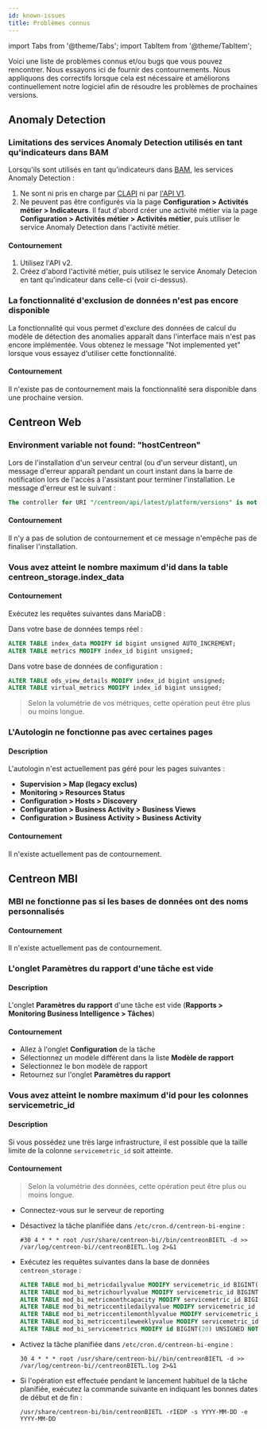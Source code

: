 ```yaml
---
id: known-issues
title: Problèmes connus
---
```


import Tabs from '@theme/Tabs';
import TabItem from '@theme/TabItem';

Voici une liste de problèmes connus et/ou bugs que vous pouvez rencontrer.
Nous essayons ici de fournir des contournements.
Nous appliquons des correctifs lorsque cela est nécessaire et améliorons continuellement notre logiciel afin de résoudre les problèmes de prochaines versions.

## Anomaly Detection

### Limitations des services Anomaly Detection utilisés en tant qu'indicateurs dans BAM

Lorsqu'ils sont utilisés en tant qu'indicateurs dans [BAM](../service-mapping/introduction.md), les services Anomaly Detection :

1. Ne sont ni pris en charge par [CLAPI](../api/clapi.md) ni par [l'API V1](../api/rest-api-v1.md).
2. Ne peuvent pas être configurés via la page **Configuration > Activités métier > Indicateurs**. Il faut d'abord créer une activité métier via la page **Configuration > Activités métier > Activités métier**, puis utiliser le service Anomaly Detection dans l'activité métier.

#### Contournement

1. Utilisez l'API v2.
2. Créez d'abord l'activité métier, puis utilisez le service Anomaly Detecion en tant qu'indicateur dans celle-ci (voir ci-dessus).

### La fonctionnalité d'exclusion de données n'est pas encore disponible

La fonctionnalité qui vous permet d'exclure des données de calcul du modèle de détection des anomalies apparaît dans l'interface mais n'est pas encore implémentée. Vous obtenez le message "Not implemented yet" lorsque vous essayez d'utiliser cette fonctionnalité.

#### Contournement

Il n'existe pas de contournement mais la fonctionnalité sera disponible dans une prochaine version.

## Centreon Web

### Environment variable not found: "hostCentreon"

Lors de l'installation d'un serveur central (ou d'un serveur distant), un message d'erreur apparaît pendant un court instant dans la barre de notification lors de l'accès à l'assistant pour terminer l'installation. Le message d'erreur est le suivant :

```sql
The controller for URI "/centreon/api/latest/platform/versions" is not callable: Environment variable not found: "hostCentreon".
```

#### Contournement

Il n'y a pas de solution de contournement et ce message n'empêche pas de finaliser l'installation.

### Vous avez atteint le nombre maximum d'id dans la table centreon_storage.index_data

#### Contournement

Exécutez les requêtes suivantes dans MariaDB :

Dans votre base de données temps réel :
```sql
ALTER TABLE index_data MODIFY id bigint unsigned AUTO_INCREMENT;
ALTER TABLE metrics MODIFY index_id bigint unsigned;
```

Dans votre base de données de configuration :
```sql
ALTER TABLE ods_view_details MODIFY index_id bigint unsigned;
ALTER TABLE virtual_metrics MODIFY index_id bigint unsigned;
```

> Selon la volumétrie de vos métriques, cette opération peut être plus ou moins longue.

### L'Autologin ne fonctionne pas avec certaines pages

#### Description

L'autologin n'est actuellement pas géré pour les pages suivantes :

* **Supervision > Map (legacy exclus)**
* **Monitoring > Resources Status**
* **Configuration > Hosts > Discovery**
* **Configuration > Business Activity > Business Views**
* **Configuration > Business Activity > Business Activity**

#### Contournement

Il n'existe actuellement pas de contournement.

## Centreon MBI

### MBI ne fonctionne pas si les bases de données ont des noms personnalisés

#### Contournement

Il n'existe actuellement pas de contournement.

### L'onglet Paramètres du rapport d'une tâche est vide

#### Description

L'onglet **Paramètres du rapport** d'une tâche est vide (**Rapports > Monitoring Business Intelligence > Tâches**)

#### Contournement

* Allez à l'onglet **Configuration** de la tâche
* Sélectionnez un modèle différent dans la liste **Modèle de rapport**
* Sélectionnez le bon modèle de rapport
* Retournez sur l'onglet **Paramètres du rapport**

### Vous avez atteint le nombre maximum d'id pour les colonnes servicemetric_id

#### Description

Si vous possédez une très large infrastructure, il est possible que la taille limite de la colonne `servicemetric_id` soit atteinte.

#### Contournement

> Selon la volumétrie des données, cette opération peut être plus ou moins longue.

* Connectez-vous sur le serveur de reporting
* Désactivez la tâche planifiée dans `/etc/cron.d/centreon-bi-engine` :

    ```shell
    #30 4 * * * root /usr/share/centreon-bi//bin/centreonBIETL -d >> /var/log/centreon-bi//centreonBIETL.log 2>&1
    ```

* Exécutez les requêtes suivantes dans la base de données `centreon_storage` :

    ```sql
    ALTER TABLE mod_bi_metricdailyvalue MODIFY servicemetric_id BIGINT(20) UNSIGNED NOT NULL;
    ALTER TABLE mod_bi_metrichourlyvalue MODIFY servicemetric_id BIGINT(20) UNSIGNED NOT NULL;
    ALTER TABLE mod_bi_metricmonthcapacity MODIFY servicemetric_id BIGINT(20) UNSIGNED NOT NULL;
    ALTER TABLE mod_bi_metriccentiledailyvalue MODIFY servicemetric_id BIGINT(20) UNSIGNED NOT NULL;
    ALTER TABLE mod_bi_metriccentilemonthlyvalue MODIFY servicemetric_id BIGINT(20) UNSIGNED NOT NULL;
    ALTER TABLE mod_bi_metriccentileweeklyvalue MODIFY servicemetric_id BIGINT(20) UNSIGNED NOT NULL;
    ALTER TABLE mod_bi_servicemetrics MODIFY id BIGINT(20) UNSIGNED NOT NULL AUTO_INCREMENT;
    ```

* Activez la tâche planifiée dans `/etc/cron.d/centreon-bi-engine` :

    ```shell
    30 4 * * * root /usr/share/centreon-bi//bin/centreonBIETL -d >> /var/log/centreon-bi//centreonBIETL.log 2>&1
    ```

* Si l'opération est effectuée pendant le lancement habituel de la tâche planifiée, exécutez la commande suivante en indiquant les bonnes dates de début et de fin :

    ```shell
    /usr/share/centreon-bi/bin/centreonBIETL -rIEDP -s YYYY-MM-DD -e YYYY-MM-DD
    ```
